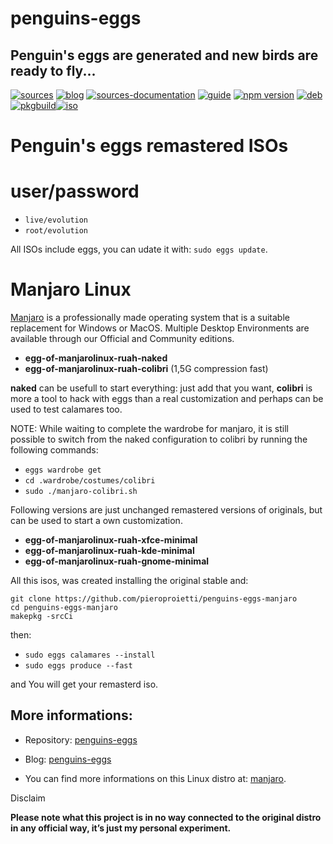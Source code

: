 penguins-eggs
=============

## Penguin&#39;s eggs are generated and new birds are ready to fly...
[![sources](https://img.shields.io/badge/github-sources-cyan)](https://github.com/pieroproietti/penguins-eggs)
[![blog](https://img.shields.io/badge/blog-penguin's%20eggs-cyan)](https://penguins-eggs.net)
[![sources-documentation](https://img.shields.io/badge/sources-documentation-blue)](https://penguins-eggs.net/sources-documentation/index.html)
[![guide](https://img.shields.io/badge/guide-penguin's%20eggs-cyan)](https://penguins-eggs.net/book/)
[![npm version](https://img.shields.io/npm/v/penguins-eggs.svg)](https://npmjs.org/package/penguins-eggs)
[![deb](https://img.shields.io/badge/deb-packages-blue)](https://sourceforge.net/projects/penguins-eggs/files/DEBS)
[![pkgbuild](https://img.shields.io/badge/pkgbuild-packages-blue)](https://sourceforge.net/projects/penguins-eggs/files/PKGBUILD)[![iso](https://img.shields.io/badge/iso-images-cyan)](https://sourceforge.net/projects/penguins-eggs/files/ISOS)

# Penguin's eggs remastered ISOs

# user/password
* ```live/evolution```
* ```root/evolution```

All ISOs include eggs, you can udate it with: ```sudo eggs update```.

# Manjaro Linux

[Manjaro](https://manjaro.org/) is a professionally made operating system that is a suitable replacement for Windows or MacOS. Multiple Desktop Environments are available through our Official and Community editions.

* **egg-of-manjarolinux-ruah-naked**
* **egg-of-manjarolinux-ruah-colibri** (1,5G compression fast)

**naked** can be usefull to start everything: just add that you want, **colibri** is more a tool to hack with eggs than a real customization and perhaps can be used to test calamares too. 

NOTE: While waiting to complete the wardrobe for manjaro, it is still possible to switch from the naked configuration to colibri by running the following commands:

* ```eggs wardrobe get```
* ```cd .wardrobe/costumes/colibri```
* ```sudo ./manjaro-colibri.sh```


Following versions are just unchanged remastered versions of originals, but can be used to start a own customization.

* **egg-of-manjarolinux-ruah-xfce-minimal**
* **egg-of-manjarolinux-ruah-kde-minimal**
* **egg-of-manjarolinux-ruah-gnome-minimal**

All this isos, was created installing the original stable and:

```
git clone https://github.com/pieroproietti/penguins-eggs-manjaro
cd penguins-eggs-manjaro
makepkg -srcCi
```
then:
* ```sudo eggs calamares --install```
* ```sudo eggs produce --fast```

and You will get your remasterd iso.

## More informations:

* Repository: [penguins-eggs](https://github.com/pieroproietti/penguins-eggs)
* Blog: [penguins-eggs](https://penguins-eggs.net)

* You can find more informations on this Linux distro at: [manjaro](https://manjaro.org/).


Disclaim

__Please note what this project is in no way connected to the original distro in any official way, it’s just my personal experiment.__
